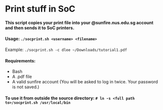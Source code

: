 # Print stuff in SoC
#### This script copies your print file into your @sunfire.nus.edu.sg account and then sends it to SoC printers.

#### Usage: `./socprint.sh <username> <filename>`  
Example: `./socprint.sh -c dlee ~/Downloads/tutorial1.pdf`

#### Requirements:
 - Bash
 - A .pdf file
 - A valid sunfire account (You will be asked to log in twice. Your password is not saved.)

#### To use it from outside the source directory: `# ln -s <full path to>/socprint.sh /usr/local/bin`
